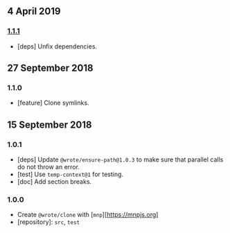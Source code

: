## 4 April 2019

### [1.1.1](https://github.com/wrote/clone/compare/v1.1.0...v1.1.1)

- [deps] Unfix dependencies.

## 27 September 2018

### 1.1.0

- [feature] Clone symlinks.

## 15 September 2018

### 1.0.1

- [deps] Update `@wrote/ensure-path@1.0.3` to make sure that parallel calls do not throw an error.
- [test] Use `temp-context@1` for testing.
- [doc] Add section breaks.

### 1.0.0

- Create `@wrote/clone` with [`mnp`][https://mnpjs.org]
- [repository]: `src`, `test`
